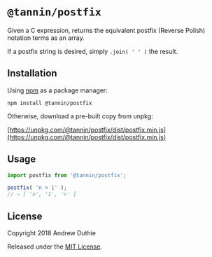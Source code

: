 `@tannin/postfix`
=================

Given a C expression, returns the equivalent postfix (Reverse Polish) notation terms as an array.

If a postfix string is desired, simply `.join( ' ' )` the result.

## Installation

Using [npm](https://www.npmjs.com/) as a package manager:

```
npm install @tannin/postfix
```

Otherwise, download a pre-built copy from unpkg:

[https://unpkg.com/@tannin/postfix/dist/postfix.min.js](https://unpkg.com/@tannin/postfix/dist/postfix.min.js)

## Usage

```js
import postfix from '@tannin/postfix';

postfix( 'n > 1' );
// ⇒ [ 'n', '1', '>' ]
```

## License

Copyright 2018 Andrew Duthie

Released under the [MIT License](https://opensource.org/licenses/MIT).
